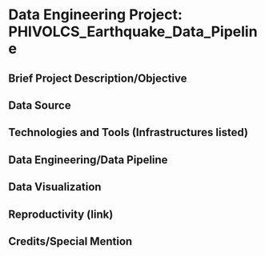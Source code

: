 # Data Engineering Project: PHIVOLCS_Earthquake_Data_Pipeline

## Brief Project Description/Objective

## Data Source

## Technologies and Tools (Infrastructures listed)

## Data Engineering/Data Pipeline

## Data Visualization

## Reproductivity (link)

## Credits/Special Mention